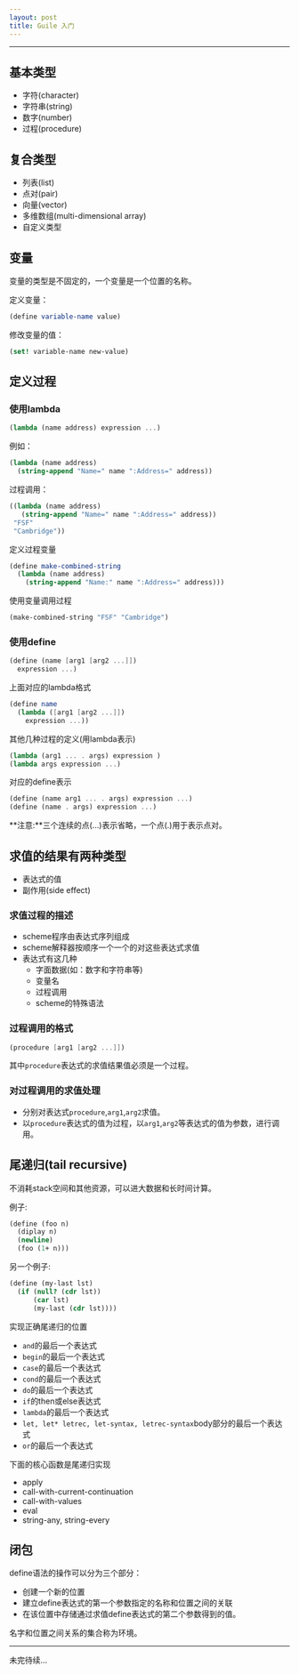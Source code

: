 ```yaml
---
layout: post
title: Guile 入门
---
```


***

## 基本类型

* 字符(character)
* 字符串(string)
* 数字(number)
* 过程(procedure)

## 复合类型

* 列表(list)
* 点对(pair)
* 向量(vector)
* 多维数组(multi-dimensional array)
* 自定义类型

## 变量

变量的类型是不固定的，一个变量是一个位置的名称。

定义变量：

```scheme
(define variable-name value)
```

修改变量的值：

```scheme
(set! variable-name new-value)
```

## 定义过程

### 使用lambda

```scheme
(lambda (name address) expression ...)
```

例如：

```scheme
(lambda (name address)
  (string-append "Name=" name ":Address=" address))
```

过程调用：

```scheme
((lambda (name address)
   (string-append "Name=" name ":Address=" address))
 "FSF"
 "Cambridge"))
```

定义过程变量

```scheme
(define make-combined-string
  (lambda (name address)
    (string-append "Name:" name ":Address=" address)))
```

使用变量调用过程

```scheme
(make-combined-string "FSF" "Cambridge")
```

### 使用define

```scheme
(define (name [arg1 [arg2 ...]])
  expression ...)
```

上面对应的lambda格式

```scheme
(define name
  (lambda ([arg1 [arg2 ...]])
    expression ...))
```

其他几种过程的定义(用lambda表示)

```scheme
(lambda (arg1 ... . args) expression )
(lambda args expression ...)
```

对应的define表示

```scheme
(define (name arg1 ... . args) expression ...)
(define (name . args) expression ...)
```

**注意:**三个连续的点(...)表示省略，一个点(.)用于表示点对。

## 求值的结果有两种类型

* 表达式的值
* 副作用(side effect)

### 求值过程的描述

* scheme程序由表达式序列组成
* scheme解释器按顺序一个一个的对这些表达式求值
* 表达式有这几种
    * 字面数据(如：数字和字符串等)
    * 变量名
    * 过程调用
    * scheme的特殊语法

### 过程调用的格式

```scheme
(procedure [arg1 [arg2 ...]])
```

其中`procedure`表达式的求值结果值必须是一个过程。

### 对过程调用的求值处理

* 分别对表达式`procedure`,`arg1`,`arg2`求值。
* 以`procedure`表达式的值为过程，以`arg1`,`arg2`等表达式的值为参数，进行调用。

## 尾递归(tail recursive)

不消耗stack空间和其他资源，可以进大数据和长时间计算。

例子:

```scheme
(define (foo n)
  (diplay n)
  (newline)
  (foo (1+ n)))
```

另一个例子:

```scheme
(define (my-last lst)
  (if (null? (cdr lst))
      (car lst)
	  (my-last (cdr lst))))
```

实现正确尾递归的位置

* `and`的最后一个表达式
* `begin`的最后一个表达式
* `case`的最后一个表达式
* `cond`的最后一个表达式
* `do`的最后一个表达式
* `if`的then或else表达式
* `lambda`的最后一个表达式
* `let, let* letrec, let-syntax, letrec-syntax`body部分的最后一个表达式
* `or`的最后一个表达式

下面的核心函数是尾递归实现

* apply
* call-with-current-continuation
* call-with-values
* eval
* string-any, string-every

## 闭包

define语法的操作可以分为三个部分：

* 创建一个新的位置
* 建立define表达式的第一个参数指定的名称和位置之间的关联
* 在该位置中存储通过求值define表达式的第二个参数得到的值。

名字和位置之间关系的集合称为环境。

***
未完待续...
